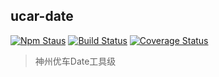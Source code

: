 ## ucar-date
[![Npm Staus](https://img.shields.io/badge/npm-v0.0.1-orange.svg)](https://www.npmjs.com/package/ucar-date)
[![Build Status](https://travis-ci.org/yusphy45/ucar-Date.svg?branch=master)](https://travis-ci.org/yusphy45/ucar-Date)
[![Coverage Status](https://coveralls.io/repos/github/yusphy45/ucar-Date/badge.svg?branch=master)](https://coveralls.io/github/yusphy45/ucar-Date?branch=master)
> 神州优车Date工具级

